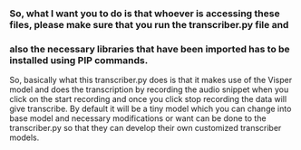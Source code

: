 ###   So, what I want you to do is that whoever is accessing these files, please make sure that you run the transcriber.py file and ###
###   also the necessary libraries that have been imported has to be installed using PIP commands.   ###

So, basically what this transcriber.py does is that it makes use of the Visper model and does the transcription by recording the audio snippet when you click on the start recording and once you click stop recording the data will give transcribe. By default it will be a tiny model which you can change into base model and necessary modifications or want can be done to the transcriber.py so that they can develop their own customized transcriber models.



